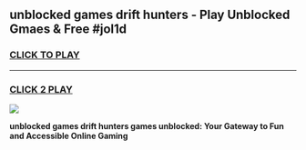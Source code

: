 
## unblocked games drift hunters - Play Unblocked Gmaes & Free #jol1d
<h3>
<a href="https://premium.freeplayer.one?title=unblocked_games_drift_hunters&ref=03M">CLICK TO PLAY</a></h3>
<hr>

<h3>
<a href="https://premium.freeplayer.one?title=unblocked_games_drift_hunters&ref=03M">CLICK 2 PLAY</a>
  
</h3>

<a href="https://premium.freeplayer.one?title=unblocked_games_drift_hunters&ref=03M"><img src="https://clearcache.store/games.png"></a>


**unblocked games drift hunters games unblocked: Your Gateway to Fun and Accessible Online Gaming**
